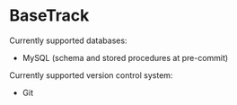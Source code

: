 # BaseTrack

Currently supported databases:
- MySQL (schema and stored procedures at pre-commit)

Currently supported version control system:
- Git
